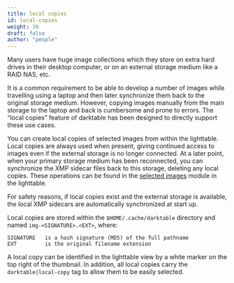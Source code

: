 ```yaml
---
title: local copies
id: local-copies
weight: 30
draft: false
author: "people"
---
```


Many users have huge image collections which they store on extra hard drives in their desktop computer, or on an external storage medium like a RAID NAS, etc.

It is a common requirement to be able to develop a number of images while travelling using a laptop and then later synchronize them back to the original storage medium. However, copying images manually from the main storage to the laptop and back is cumbersome and prone to errors. The “local copies” feature of darktable has been designed to directly support these use cases. 

You can create local copies of selected images from within the lighttable. Local copies are always used when present, giving continued access to images even if the external storage is no longer connected. At a later point, when your primary storage medium has been reconnected, you can synchronize the XMP sidecar files back to this storage, deleting any local copies. These operations can be found in the [selected images](../../module-reference/utility-modules/lighttable/selected-images.md) module in the lighttable.

For safety reasons, if local copies exist and the external storage is available, the local XMP sidecars are automatically synchronized at start up.

Local copies are stored within the `$HOME/.cache/darktable` directory and named `img-<SIGNATURE>.<EXT>`, where:

```
SIGNATURE   is a hash signature (MD5) of the full pathname
EXT         is the original filename extension
```

A local copy can be identified in the lighttable view by a white marker on the top right of the thumbnail. In addition, all local copies carry the `darktable|local-copy` tag to allow them to be easily selected.
